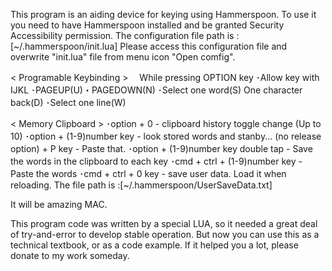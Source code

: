 ﻿This program is an aiding device for keying using Hammerspoon.
To use it you need to have Hammerspoon installed and be granted Security Accessibility permission.
The configuration file path is :[~/.hammerspoon/init.lua]
Please access this configuration file and overwrite "init.lua" file from menu icon "Open comfig".

< Programable Keybinding >
　While pressing OPTION key
   ･Allow key with IJKL
   ･PAGEUP(U)・PAGEDOWN(N)
   ･Select one word(S)  One character back(D)
   ･Select one line(W)

< Memory Clipboard >
 ･option + 0                         	- clipboard history toggle change (Up to 10)
 ･option + (1-9)number key           	- look stored words and stanby...
 (no release option) + P key         	- Paste that.
 ･option + (1-9)number key double tap	- Save the words in the clipboard to each key
 ･cmd + ctrl + (1-9)number key       	- Paste the words
 ･cmd + ctrl + 0 key                 	- save user data. Load it when reloading.
                                       	The file path is :[~/.hammerspoon/UserSaveData.txt]

It will be amazing MAC.

This program code was written by a special LUA, so it needed a great deal of try-and-error to develop stable operation.
But now you can use this as a technical textbook, or as a code example.
If it helped you a lot, please donate to my work someday.
